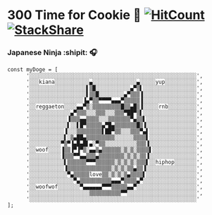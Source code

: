 # 300 Time for Cookie 🙂 [![HitCount](http://hits.dwyl.com/aiinkiestism/aiinkiestism.svg)](http://hits.dwyl.com/aiinkiestism/aiinkiestism) [![StackShare](http://img.shields.io/badge/tech-stack-0690fa.svg?style=flat)](https://stackshare.io/aiinkiestism/my-stack)

### Japanese Ninja :shipit: :headphones:

```
const myDoge = [
      '░░░░░░░░░░░░░░░░░░░░░░░░░░░░░░░░░░░░░░░░░░░░░░░░░░░░░',
      '░░░kiana░░░░░░░░░░░▄░░░░░░░░░░░░░░▄░░░░░yup░░░░░░░░░░',
      '░░░░░░░░░░░░░░░░░░▌▒█░░░░░░░░░░░▄▀▒▌░░░░░░░░░░░░░░░░░',
      '░░░░░░░░░░░░░░░░░░▌▒▒█░░░░░░░░▄▀▒▒▒▐░░░░░░░░░░░░░░░░░',
      '░░░░░░░░░░░░░░░░░▐▄▀▒▒▀▀▀▀▄▄▄▀▒▒▒▒▒▐░░░░░░░░░░░░░░░░░',
      '░░reggaeton░░░░▄▄▀▒░▒▒▒▒▒▒▒▒▒█▒▒▄█▒▐░░░░░rnb░░░░░░░░░',
      '░░░░░░░░░░░░░▄▀▒▒▒░░░▒▒▒░░░▒▒▒▀██▀▒▌░░░░░░░░░░░░░░░░░',
      '░░░░░░░░░░░░▐▒▒▒▄▄▒▒▒▒░░░▒▒▒▒▒▒▒▀▄▒▒▌░░░░░░░░░░░░░░░░',
      '░░░░░░░░░░░░▌░░▌█▀▒▒▒▒▒▄▀█▄▒▒▒▒▒▒▒█▒▐░░░░░░░░░░░░░░░░',
      '░░░░░░░░░░░▐░░░▒▒▒▒▒▒▒▒▌██▀▒▒░░░▒▒▒▀▄▌░░░░░░░░░░░░░░░',
      '░░░░░░░░░░░▌░▒▄██▄▒▒▒▒▒▒▒▒▒░░░░░░▒▒▒▒▌░░░░░░░░░░░░░░░',
      '░░░░░░░░░░▀▒▀▐▄█▄█▌▄░▀▒▒░░░░░░░░░░▒▒▒▐░░░░░░░░░░░░░░░',
      '░░woof░░░░▐▒▒▐▀▐▀▒░▄▄▒▄▒▒▒▒▒▒░▒░▒░▒▒▒▒▌░░░░░░░░░░░░░░',
      '░░░░░░░░░░▐▒▒▒▀▀▄▄▒▒▒▄▒▒▒▒▒▒▒▒░▒░▒░▒▒▐░░░░░░░░░░░░░░░',
      '░░░░░░░░░░░▌▒▒▒▒▒▒▀▀▀▒▒▒▒▒▒░▒░▒░▒░▒▒▒▌░░hiphop░░░░░░░',
      '░░░░░░░░░░░▐▒▒▒▒▒▒▒▒▒▒▒▒▒▒░▒░▒░▒▒▄▒▒▐░░░░░░░░░░░░░░░░',
      '░░░░░░░░░░░░▀▄▒▒▒▒▒love▒▒░▒░▒░▒▄▒▒▒▒▌░░░░░░░░░░░░░░░░',
      '░░░░░░░░░░░░░░▀▄▒▒▒▒▒▒▒▒▒▒▄▄▄▀▒▒▒▒▄▀░░░░░░░░░░░░░░░░░',
      '░░woofwof░░░░░░░▀▄▄▄▄▄▄▀▀▀▒▒▒▒▒▄▄▀░░░░░░░░░░░░░░░░░░░',
      '░░░░░░░░░░░░░░░░░░░▒▒▒▒▒▒▒▒▒▒▀▀░░░░░░░░░░░░░░░░░░░░░░',
      '░░░░░░░░░░░░░░░░░░░░░░░░░░░░░░░░░░░░░░░░░░░░░░░░░░░░░'
];
```

<!-- <br>
<a href="https://github.com/anuraghazra/github-readme-stats">
  <img align="left" src="https://github-readme-stats.vercel.app/api?username=aiinkiestism&count_private=true&show_icons=true&theme=radical" />
</a>
<a href="https://github.com/anuraghazra/github-readme-stats">
  <img align="left" src="https://github-readme-stats.vercel.app/api/top-langs/?username=aiinkiestism&hide=html,css&theme=radical" />
</a> -->
